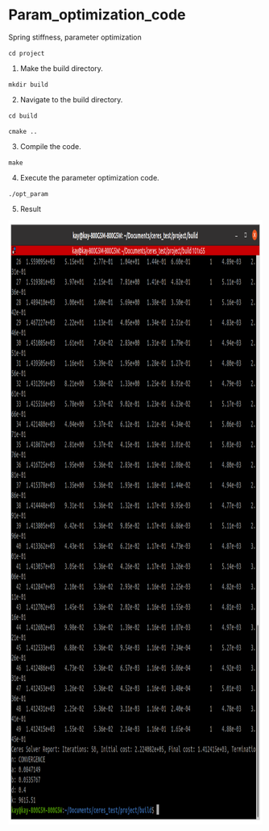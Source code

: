 # Param_optimization_code
Spring stiffness, parameter optimization

`cd project`

1. Make the build directory.

`mkdir build`

2. Navigate to the build directory.

`cd build`

`cmake ..`

3. Compile the code.

`make`

4. Execute the parameter optimization code.

`./opt_param`

5. Result

<img src = "project/opt_param.png" width="913" height="1200"/>
